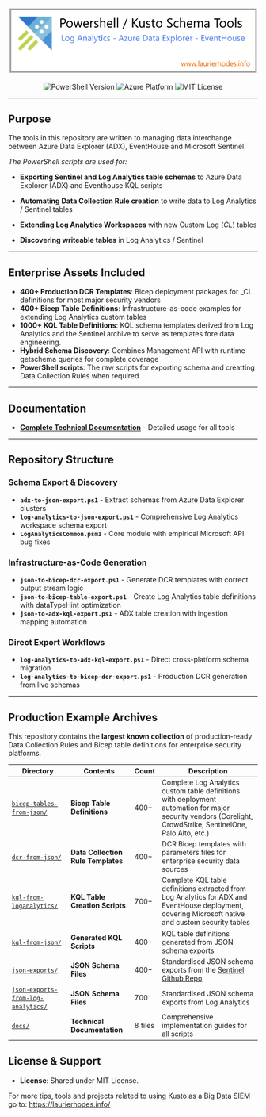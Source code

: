![](./docs/img/Banner.jpg) 

<p align="center">
  <img src="https://img.shields.io/badge/PowerShell-5.1%2B-blue?style=for-the-badge&logo=powershell" alt="PowerShell Version"/>
  <img src="https://img.shields.io/badge/Azure-Data%20Platform-0078d4?style=for-the-badge&logo=microsoftazure" alt="Azure Platform"/>
  <img src="https://img.shields.io/badge/License-MIT-green?style=for-the-badge" alt="MIT License"/>
</p>

---

## **Purpose**

The tools in this repository are written to managing data interchange between Azure Data Explorer (ADX), EventHouse and Microsoft Sentinel. 

*The PowerShell scripts are used for:*

- **Exporting Sentinel and Log Analytics table schemas** to Azure Data Explorer (ADX) and Eventhouse KQL scripts

- **Automating Data Collection Rule creation** to write data to Log Analytics / Sentinel tables

- **Extending Log Analytics Workspaces** with new Custom Log (_CL_) tables

- **Discovering writeable tables** in Log Analytics / Sentinel

---

## **Enterprise Assets Included**

- **400+ Production DCR Templates**: Bicep deployment packages for _CL definitions for most major security vendors
- **400+ Bicep Table Definitions**: Infrastructure-as-code examples for extending Log Analytics custom tables  
- **1000+ KQL Table Definitions**: KQL schema templates derived from Log Analytics and the Sentinel archive to serve as templates fore data engineering.  
- **Hybrid Schema Discovery**: Combines Management API with runtime getschema queries for complete coverage
- **PowerShell scripts**: The raw scripts for exporting schema and creatting Data Collection Rules when required

---

## **Documentation**

- **[Complete Technical Documentation](docs/README.md)** - Detailed usage for all tools

---

## **Repository Structure**

### Schema Export & Discovery

- **`adx-to-json-export.ps1`** - Extract schemas from Azure Data Explorer clusters
- **`log-analytics-to-json-export.ps1`** - Comprehensive Log Analytics workspace schema export
- **`LogAnalyticsCommon.psm1`** - Core module with empirical Microsoft API bug fixes

### Infrastructure-as-Code Generation

- **`json-to-bicep-dcr-export.ps1`** - Generate DCR templates with correct output stream logic
- **`json-to-bicep-table-export.ps1`** - Create Log Analytics table definitions with dataTypeHint optimization
- **`json-to-adx-kql-export.ps1`** - ADX table creation with ingestion mapping automation

### Direct Export Workflows

- **`log-analytics-to-adx-kql-export.ps1`** - Direct cross-platform schema migration  
- **`log-analytics-to-bicep-dcr-export.ps1`** - Production DCR generation from live schemas

---

## **Production Example Archives**

This repository contains the **largest known collection** of production-ready Data Collection Rules and Bicep table definitions for enterprise security platforms.

| Directory                                                             | Contents                           | Count   | Description                                                                                                                                                                                             |
| --------------------------------------------------------------------- | ---------------------------------- | ------- | ------------------------------------------------------------------------------------------------------------------------------------------------------------------------------------------------------- |
| [`bicep-tables-from-json/`](bicep-tables-from-json)                   | **Bicep Table Definitions**        | 400+    | Complete Log Analytics custom table definitions with deployment automation for major security vendors (Corelight, CrowdStrike, SentinelOne, Palo Alto, etc.)                                            |
| [`dcr-from-json/`](dcr-from-json)                                     | **Data Collection Rule Templates** | 400+    | DCR Bicep templates with parameters files for enterprise security data sources                                                                                                                          |
| [`kql-from-loganalytics/`](kql-from-loganalytics)                     | **KQL Table Creation Scripts**     | 700+    | Complete KQL table definitions extracted from Log Analytics for ADX and EventHouse deployment, covering Microsoft native and custom security tables                                                     |
| [`kql-from-json/`](kql-from-json)                                     | **Generated KQL Scripts**          | 400+    | KQL table definitions generated from JSON schema exports                                                                                                                                                |
| [`json-exports/`](json-exports)                                       | **JSON Schema Files**              | 400+    | Standardised JSON schema exports from the [Sentinel Github Repo](https://github.com/Azure/Azure-Sentinel/tree/b53b5f0e5837da2d747319349cd2e81385c22a38/.script/tests/KqlvalidationsTests/CustomTables). |
| [`json-exports-from-log-analytics/`](json-exports-from-log-analytics) | **JSON Schema Files**              | 700     | Standardised JSON schema exports from Log Analytics                                                                                                                                                     |
| [`docs/`](docs)                                                       | **Technical Documentation**        | 8 files | Comprehensive implementation guides for all scripts                                                                                                                                                     |

## **License & Support**

- **License**: Shared under MIT License.



For more tips, tools and projects related to using Kusto as a Big Data SIEM go to: https://laurierhodes.info/
